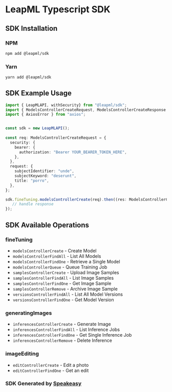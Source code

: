 # LeapML Typescript SDK

<!-- Start SDK Installation -->
## SDK Installation

### NPM

```bash
npm add @leapml/sdk
```

### Yarn

```bash
yarn add @leapml/sdk
```
<!-- End SDK Installation -->

## SDK Example Usage
<!-- Start SDK Example Usage -->
```typescript
import { LeapMLAPI, withSecurity} from "@leapml/sdk";
import { ModelsControllerCreateRequest, ModelsControllerCreateResponse } from "@leapml/sdk/src/sdk/models/operations";
import { AxiosError } from "axios";


const sdk = new LeapMLAPI();
    
const req: ModelsControllerCreateRequest = {
  security: {
    bearer: {
      authorization: "Bearer YOUR_BEARER_TOKEN_HERE",
    },
  },
  request: {
    subjectIdentifier: "unde",
    subjectKeyword: "deserunt",
    title: "porro",
  },
};

sdk.fineTuning.modelsControllerCreate(req).then((res: ModelsControllerCreateResponse | AxiosError) => {
   // handle response
});
```
<!-- End SDK Example Usage -->

<!-- Start SDK Available Operations -->
## SDK Available Operations


### fineTuning

* `modelsControllerCreate` - Create Model
* `modelsControllerFindAll` - List All Models
* `modelsControllerFindOne` - Retrieve a Single Model
* `modelsControllerQueue` - Queue Training Job
* `samplesControllerCreate` - Upload Image Samples
* `samplesControllerFindAll` - List Image Samples
* `samplesControllerFindOne` - Get Image Sample
* `samplesControllerRemove` - Archive Image Sample
* `versionsControllerFindAll` - List All Model Versions
* `versionsControllerFindOne` - Get Model Version

### generatingImages

* `inferencesControllerCreate` - Generate Image
* `inferencesControllerFindAll` - List Inference Jobs
* `inferencesControllerFindOne` - Get Single Inference Job
* `inferencesControllerRemove` - Delete Inference

### imageEditing

* `editControllerCreate` - Edit a photo
* `editControllerFindOne` - Get an edit
<!-- End SDK Available Operations -->

### SDK Generated by [Speakeasy](https://docs.speakeasyapi.dev/docs/using-speakeasy/client-sdks)
